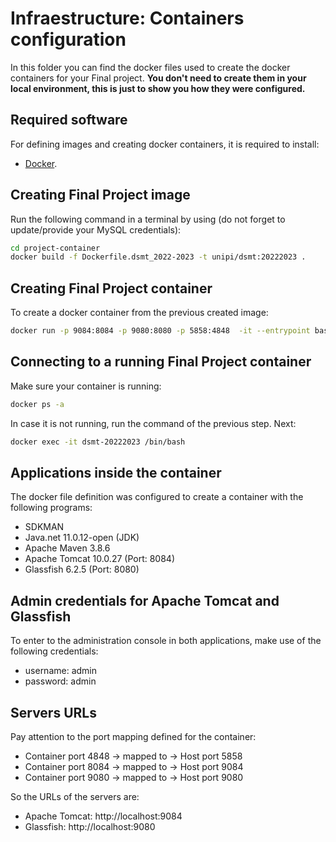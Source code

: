 
# Infraestructure: Containers configuration

In this folder you can find the docker files used to create the docker containers for your Final project. 
**You don't need to create them in your local environment, this is just to show you how they were configured.**

## Required software

For defining images and creating docker containers, it is required to install:

- [Docker](https://docs.docker.com/get-docker/).

## Creating Final Project image

Run the following command in a terminal by using (do not forget to update/provide your MySQL credentials):

```sh
cd project-container
docker build -f Dockerfile.dsmt_2022-2023 -t unipi/dsmt:20222023 .
```

## Creating Final Project container

To create a docker container from the previous created image:

```sh
docker run -p 9084:8084 -p 9080:8080 -p 5858:4848  -it --entrypoint bash --name dsmt-20222023 unipi/dsmt:20222023
```

## Connecting to a running Final Project container

Make sure your container is running:

```sh
docker ps -a
```
In case it is not running, run the command of the previous step. Next:

```sh
docker exec -it dsmt-20222023 /bin/bash
```

## Applications inside the container

The docker file definition was configured to create a container with the following programs:

- SDKMAN
- Java.net 11.0.12-open (JDK)
- Apache Maven 3.8.6
- Apache Tomcat 10.0.27 (Port: 8084)
- Glassfish 6.2.5 (Port: 8080)

## Admin credentials for Apache Tomcat and Glassfish

To enter to the administration console in both applications, make use of the following credentials:

* username: admin
* password: admin

## Servers URLs

Pay attention to the port mapping defined for the container:

- Container port 4848 -> mapped to -> Host port 5858
- Container port 8084 -> mapped to -> Host port 9084
- Container port 9080 -> mapped to -> Host port 9080

So the URLs of the servers are:

- Apache Tomcat:    http://localhost:9084
- Glassfish:        http://localhost:9080
